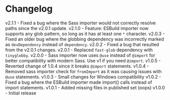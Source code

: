 
# Changelog

v2.1.1 - Fixed a bug where the Sass importer would not correctly resolve paths since the v2.0.1 update.
v2.1.0 - Feature: ESBuild importer now supports any glob pattern, so long as it has at least one `*` character.
v2.0.3 - Fixed an older bug where the globbing dependency was incorrectly marked as `devDependency` instead of `dependency`.
v2.0.2 - Fixed a bug that resulted from the v2.0.1 changes.
v2.0.1 - Replaced `fast-glob` dependency with `tinyglobby`.
v2.0.0 - Sass importer now uses `@use` instead of `@import` for better compatibility with modern Sass. Use v1 if you need `@import`.
v1.0.5 - Reverted change of 1.0.4 since it breaks `@import` statements.
v1.0.4 - Removed sass importer check for `fromImport` as it was causing issues with `@use` statements.
v1.0.3 - Small changes for Windows compatibility
v1.0.2 - Fixed a bug where the ESBuild importer made import() calls instead of import statements.
v1.0.1 - Added missing files in published set (oops)
v1.0.0 - Initial release
